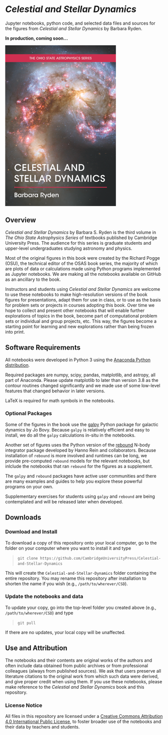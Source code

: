 # *Celestial and Stellar Dynamics*

Jupyter notebooks, python code, and selected data files and sources for the figures from *Celestial and Stellar Dynamics* by Barbara Ryden.

**In production, coming soon...**

[!["CSD Cover"](Misc/CSD_Cover_512.png?raw=true "Celestial and Stellar Dynamics")](https://www.cambridge.org/highereducation/books/stellar-structure-and-evolution/B6F803BC5085E8736B640F9ED4A0FA27)

## Overview
*Celestial and Stellar Dynamics* by Barbara S. Ryden is the third volume in *The Ohio State Astrophysics Series* of 
textbooks published by Cambridge University Press.  The audience for this series is graduate students and upper-level undergraduates studying
astronomy and physics.

Most of the original figures in this book were created by the Richard Pogge (OSU), the technical editor of the OSAS book series, the majority of 
which are plots of data or calculations made using Python programs implemented as Jupyter notebooks. We are making all the notebooks available 
on GitHub as an ancillary to the book.

Instructors and students using *Celestial and Stellar Dynamics* are welcome to use these notebooks to make high-resolution versions
of the book figures for presentations, adapt them for use in class, or to use as the basis for problem sets or projects in courses 
adopting this book.  Over time we hope to collect and present other notebooks that will enable further explorations of topics in the book, 
become part of computational problem sets or individual and group projects, etc. This way, the figures become a starting point for learning
and new explorations rather than being frozen into print.

## Software Requirements

All notebooks were developed in Python 3 using the [Anaconda Python distribution](https://www.anaconda.com). 

Required packages are numpy, scipy, pandas, matplotlib, and astropy, all part of Anaconda. Please update
matplotlib to later than version 3.8 as the contour routines changed significantly and we made use of 
some low-level features that changed behavior in later versions.

LaTeX is required for math symbols in the notebooks.

### Optional Packages

Some of the figures in the book use the [galpy](https://github.com/jobovy/galpy) Python package for galactic dynamics by Jo Bovy.
Because `galpy` is relatively efficient and easy to install, we do all the `galpy` calculations in-situ in the notebooks.

Another set of figures uses the Python version of the [rebound](https://rebound.readthedocs.io/en/latest/) N-body integrator package
developed by Hanno Rein and collaborators. Because installation of `rebound` is more involved and runtimes can be long, 
we provide pre-computed `rebound` models for the relevant notebooks, but inlclude the notebooks that ran `rebound` for the figures
as a supplement.

The `galpy` and `rebound` packages have active user communities and there are many examples and guides to help you explore these
powerful programs on your own.

Supplementary exercises for students using `galpy` and `rebound` are being contemplated and will be released later when developed.

## Downloads

### Download and Install

To download a copy of this repository onto your local computer, go to the folder on your computer where you want to install it and type

> `git clone https://github.com/CambridgeUniversityPress/Celestial-and-Stellar-Dynamics`

This will create the `Celestial-and-Stellar-Dynamics` folder containing the entire repository.  You may rename this repository after
installation to shorten the name if you wish (e.g., `/path/to/wherever/CSD`).

### Update the notebooks and data

To update your copy, go into the top-level folder you created above (e.g., `/path/to/wherever/CSD`) and type

> `git pull`

If there are no updates, your local copy will be unaffected.

## Use and Attribution

The notebooks and their contents are original works of the authors and often include data obtained from public archives or from 
professional colleagues (always from published sources).  We ask that users preserve all literature citations to the original work
from which such data were derived, and give proper credit when using them. If you use these notebooks, please make
reference to the *Celestial and Stellar Dynamics* book and this repository.

### License Notice

All files in this repository are licensed under a [Creative Commons Attribution 4.0 International Public License](https://creativecommons.org/licenses/by/4.0/), 
to foster broader use of the notebooks and their data by teachers and students.

